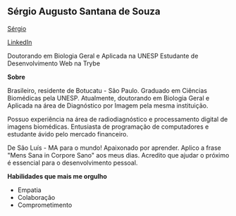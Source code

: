 ## Sérgio Augusto Santana de Souza

[Sérgio](https://i.pinimg.com/originals/1c/10/d1/1c10d122a7ef706c5c497f2fd37a2a6b.jpg)

[LinkedIn](www.linkedin.com/in/souzaaugusto)

Doutorando em Biologia Geral e Aplicada na UNESP 
Estudante de Desenvolvimento Web na Trybe

**Sobre**

Brasileiro, residente de Botucatu - São Paulo.
Graduado em Ciências Biomédicas pela UNESP. Atualmente, doutorando em Biologia Geral e Aplicada na área de Diagnóstico por Imagem pela mesma instituição.

Possuo experiência na área de radiodiagnóstico e processamento digital de imagens biomédicas. Entusiasta de programação de computadores e estudante ávido pelo mercado financeiro.

De São Luís - MA para o mundo! Apaixonado por aprender. Aplico a frase "Mens Sana in Corpore Sano" aos meus dias. Acredito que ajudar o próximo é essencial para o desenvolvimento pessoal.



**Habilidades que mais me orgulho**
- Empatia
- Colaboração
- Comprometimento
